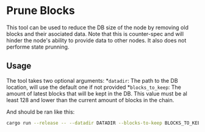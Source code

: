 # Prune Blocks

This tool can be used to reduce the DB size of the node by removing old blocks and their asociated data. Note that this is counter-spec and will hinder the node's ability to provide data to other nodes. It also does not performe state prunning.

## Usage

The tool takes two optional arguments:
    *`datadir`: The path to the DB location, will use the default one if not provided
    *`blocks_to_keep`: The amount of latest blocks that will be kept in the DB. This value must be al least 128 and lower than the current amount of blocks in the chain.

And should be ran like this:

```bash
cargo run --release -- --datadir DATADIR --blocks-to-keep BLOCKS_TO_KEEP
```
